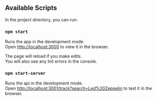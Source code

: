 ## Available Scripts

In the project directory, you can run:

### `npm start`

Runs the app in the development mode.<br>
Open [http://localhost:3000](http://localhost:3000) to view it in the browser.

The page will reload if you make edits.<br>
You will also see any lint errors in the console.

### `npm start-server`

Runs the api in the development mode.<br>
Open [http://localhost:3001/track?search=Led%20Zeppelin](http://localhost:3001/track?search=Led%20Zeppelin) to test it in the browser.

